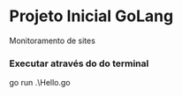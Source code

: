 # Projeto Inicial GoLang
Monitoramento de sites

<h3>Executar através do do terminal</h3>
<p>go run .\Hello.go</p>
